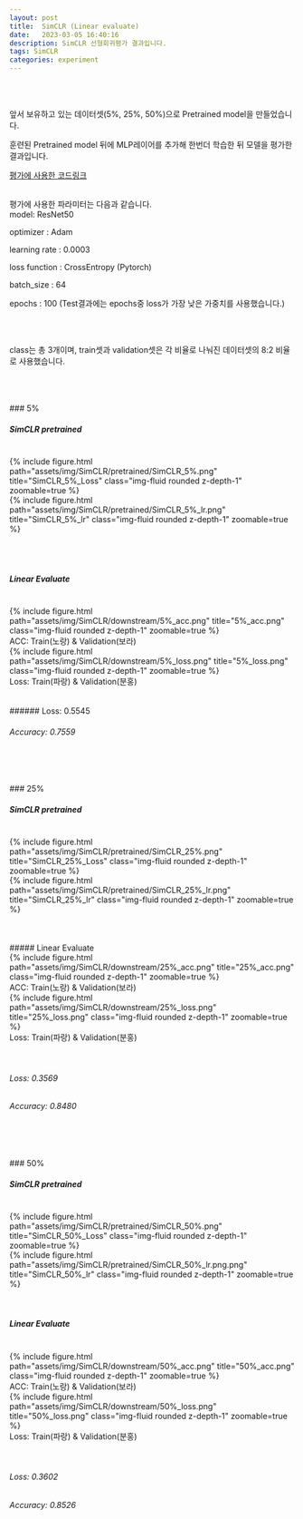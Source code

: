 ```yaml
---
layout: post
title:  SimCLR (Linear evaluate)
date:   2023-03-05 16:40:16
description: SimCLR 선형회귀평가 결과입니다.
tags: SimCLR
categories: experiment
---
```



<br>
<br>

앞서 보유하고 있는 데이터셋(5%, 25%, 50%)으로 Pretrained model을 만들었습니다.

훈련된 Pretrained model 뒤에 MLP레이어를 추가해 한번더 학습한 뒤 모델을 평가한 결과입니다.

<a href="[https://yeongjin96.github.io/blog/2023/simCLR_50-_Eval/](https://yeongjin96.github.io/blog/2023/simCLR_50-_Eval/)">평가에 사용한 코드링크</a>
<br>
<br>

평가에 사용한 파라미터는 다음과 같습니다.
</br>
model: ResNet50

optimizer : Adam

learning rate : 0.0003

loss function : CrossEntropy (Pytorch)

batch_size : 64

epochs : 100 (Test결과에는 epochs중 loss가 가장 낮은 가중치를 사용했습니다.)

<br>
<br>

class는 총 3개이며, train셋과 validation셋은 각 비율로 나눠진 데이터셋의 8:2 비율로 사용했습니다.

<br>
<br>
<br>
### 5%

##### SimCLR pretrained
<br>
<div class="row">
    <div class="col-sm mt-2 mt-md-0">
        {% include figure.html path="assets/img/SimCLR/pretrained/SimCLR_5%.png" title="SimCLR_5%_Loss" class="img-fluid rounded z-depth-1" zoomable=true %}
    </div>
    <div class="col-sm mt-2 mt-md-0">
        {% include figure.html path="assets/img/SimCLR/pretrained/SimCLR_5%_lr.png" title="SimCLR_5%_lr" class="img-fluid rounded z-depth-1" zoomable=true %}
    </div>
</div>
<br>
<br>
<br>

##### Linear Evaluate
<br>
<div class="col">
    <div class="col-lg mt-2 mt-md-0">
        {% include figure.html path="assets/img/SimCLR/downstream/5%_acc.png" title="5%_acc.png" class="img-fluid rounded z-depth-1" zoomable=true %}
    </div>
    <div class="caption">
    ACC: Train(노랑) & Validation(보라)
    </div>
    <div class="col-lg mt-2 mt-md-0">
        {% include figure.html path="assets/img/SimCLR/downstream/5%_loss.png" title="5%_loss.png" class="img-fluid rounded z-depth-1" zoomable=true %}
    </div>
    <div class="caption">
    Loss: Train(파랑) & Validation(분홍)
    </div>
</div>
<br>
<br>
###### Loss: 0.5545

###### Accuracy: 0.7559
<br>
<br>
<br>
### 25%

##### SimCLR pretrained
<br>
<div class="row">
    <div class="col-sm mt-2 mt-md-0">
        {% include figure.html path="assets/img/SimCLR/pretrained/SimCLR_25%.png" title="SimCLR_25%_Loss" class="img-fluid rounded z-depth-1" zoomable=true %}
    </div>
    <div class="col-sm mt-2 mt-md-0">
        {% include figure.html path="assets/img/SimCLR/pretrained/SimCLR_25%_lr.png" title="SimCLR_25%_lr" class="img-fluid rounded z-depth-1" zoomable=true %}
    </div>
</div>
<br>
<br>
<br>
##### Linear Evaluate
<br>
<div class="col">
    <div class="col-lg mt-2 mt-md-0">
        {% include figure.html path="assets/img/SimCLR/downstream/25%_acc.png" title="25%_acc.png" class="img-fluid rounded z-depth-1" zoomable=true %}
    </div>
    <div class="caption">
    ACC: Train(노랑) & Validation(보라)
    </div>
    <div class="col-lg mt-2 mt-md-0">
        {% include figure.html path="assets/img/SimCLR/downstream/25%_loss.png" title="25%_loss.png" class="img-fluid rounded z-depth-1" zoomable=true %}
    </div>
    <div class="caption">
    Loss: Train(파랑) & Validation(분홍)
    </div>
</div>
<br>
<br>

###### Loss: 0.3569

###### Accuracy: 0.8480
<br>
<br>
<br>
### 50%

##### SimCLR pretrained
<br>
<div class="row">
    <div class="col-sm mt-2 mt-md-0">
        {% include figure.html path="assets/img/SimCLR/pretrained/SimCLR_50%.png" title="SimCLR_50%_Loss" class="img-fluid rounded z-depth-1" zoomable=true %}
    </div>
    <div class="col-sm mt-2 mt-md-0">
        {% include figure.html path="assets/img/SimCLR/pretrained/SimCLR_50%_lr.png.png" title="SimCLR_50%_lr" class="img-fluid rounded z-depth-1" zoomable=true %}
    </div>
</div>
<br>
<br>

##### Linear Evaluate
<br>
<div class="col">
    <div class="col-lg mt-2 mt-md-0">
        {% include figure.html path="assets/img/SimCLR/downstream/50%_acc.png" title="50%_acc.png" class="img-fluid rounded z-depth-1" zoomable=true %}
    </div>
    <div class="caption">
    ACC: Train(노랑) & Validation(보라)
    </div>
    <div class="col-lg mt-2 mt-md-0">
        {% include figure.html path="assets/img/SimCLR/downstream/50%_loss.png" title="50%_loss.png" class="img-fluid rounded z-depth-1" zoomable=true %}
    </div>
    <div class="caption">
    Loss: Train(파랑) & Validation(분홍)
    </div>
</div>
<br>
<br>

###### Loss: 0.3602

###### Accuracy: 0.8526
